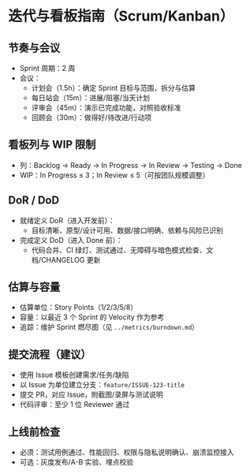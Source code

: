# 迭代与看板指南（Scrum/Kanban）

## 节奏与会议
- Sprint 周期：2 周
- 会议：
  - 计划会（1.5h）：确定 Sprint 目标与范围，拆分与估算
  - 每日站会（15m）：进展/阻塞/当天计划
  - 评审会（45m）：演示已完成功能，对照验收标准
  - 回顾会（30m）：做得好/待改进/行动项

## 看板列与 WIP 限制
- 列：Backlog → Ready → In Progress → In Review → Testing → Done
- WIP：In Progress ≤ 3；In Review ≤ 5（可按团队规模调整）

## DoR / DoD
- 就绪定义 DoR（进入开发前）：
  - 目标清晰、原型/设计可用、数据/接口明确、依赖与风险已识别
- 完成定义 DoD（进入 Done 前）：
  - 代码合并、CI 绿灯、测试通过、无障碍与暗色模式检查、文档/CHANGELOG 更新

## 估算与容量
- 估算单位：Story Points（1/2/3/5/8）
- 容量：以最近 3 个 Sprint 的 Velocity 作为参考
- 追踪：维护 Sprint 燃尽图（见 `../metrics/burndown.md`）

## 提交流程（建议）
- 使用 Issue 模板创建需求/任务/缺陷
- 以 Issue 为单位建立分支：`feature/ISSUE-123-title`
- 提交 PR，对应 Issue，附截图/录屏与测试说明
- 代码评审：至少 1 位 Reviewer 通过

## 上线前检查
- 必须：测试用例通过、性能回归、权限与隐私说明确认、崩溃监控接入
- 可选：灰度发布/A-B 实验、埋点校验
